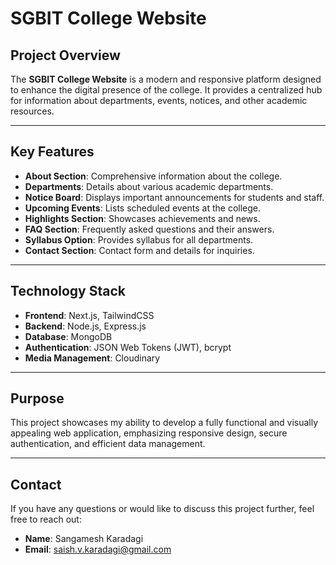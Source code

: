 # SGBIT College Website  

## Project Overview  
The **SGBIT College Website** is a modern and responsive platform designed to enhance the digital presence of the college. It provides a centralized hub for information about departments, events, notices, and other academic resources.  

---

## Key Features  

- **About Section**: Comprehensive information about the college.  
- **Departments**: Details about various academic departments.  
- **Notice Board**: Displays important announcements for students and staff.  
- **Upcoming Events**: Lists scheduled events at the college.  
- **Highlights Section**: Showcases achievements and news.  
- **FAQ Section**: Frequently asked questions and their answers.  
- **Syllabus Option**: Provides syllabus   for all departments.  
- **Contact Section**: Contact form and details for inquiries.  

---

## Technology Stack  

- **Frontend**: Next.js, TailwindCSS  
- **Backend**: Node.js, Express.js  
- **Database**: MongoDB  
- **Authentication**: JSON Web Tokens (JWT), bcrypt  
- **Media Management**: Cloudinary  

---

## Purpose  

This project showcases my ability to develop a fully functional and visually appealing web application, emphasizing responsive design, secure authentication, and efficient data management.  

---

## Contact  

If you have any questions or would like to discuss this project further, feel free to reach out:  
- **Name**: Sangamesh Karadagi  
- **Email**: [saish.v.karadagi@gmail.com](mailto:saish.v.karadagi@gmail.com)  
